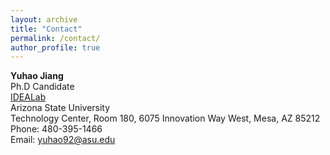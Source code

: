 ```yaml
---
layout: archive
title: "Contact"
permalink: /contact/
author_profile: true
---
```


**Yuhao Jiang**\
Ph.D Candidate\
[IDEALab](https://idealab.asu.edu/)\
Arizona State University\
Technology Center, Room 180, 6075 Innovation Way West, Mesa, AZ 85212\
Phone: 480-395-1466\
Email: <a href="mailto:yuhao92@asu.edu">yuhao92@asu.edu</a><br />
